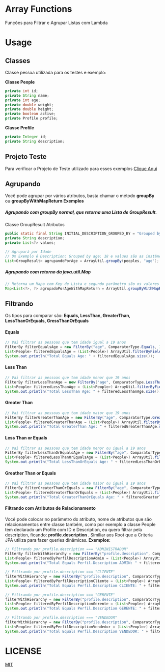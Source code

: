 # Array Functions 
Funções para Filtrar e Agrupar Listas com Lambda

# Usage

## Classes
Classe pessoa utilizada para os testes e exemplo:

<b> Classe People </b>
```java
private int id;
private String name;
private int age;
private double weight;
private double height;
private boolean active;
private Profile profile;
```

<b> Classe Profile </b>
```java
private Integer id;
private String description;
```

## Projeto Teste
Para verificar o Projeto de Teste utilizado para esses exemplos [Clique Aqui](https://github.com/rafawhitee/array-functions-test)

## Agrupando
Você pode agrupar por vários atributos, basta chamar o método <b> groupBy </b> ou <b> groupByWithMapReturn </b>
<b> Exemplos </b>

##### Agrupando com groupBy normal, que retorna uma Lista de GroupResult.
Classe GroupResult Atributos
```java
public static final String INITIAL_DESCRIPTION_GROUPED_BY = "Grouped by ";
private String description;
private List<?> values;
```

```java
// Agrupará por Idade
// Um Exemplo é Description: Grouped by age: 18 e values são as instâncias que tem a idade igual a 18.
List<GroupResult> agrupandoPorAge = ArrayUtil.groupBy(peoples, "age");
```

##### Agrupando com retorno da java.util.Map
```java
// Retorna um Mapa com Key de Lista e segundo parâmetro são os valores (instâncias com os valores daquele current agrupamento)
Map<List<?>, ?> agrupadoPorAgeWithMapReturn = ArrayUtil.groupByWithMapReturn(peoples, "age");
```

## Filtrando
Os tipos para comparar são: <b> Equals, LessThan, GreaterThan, LessThanOrEquals, GressThanOrEquals </b>

#### Equals
```java
// Vai filtrar as pessoas que tem idade igual a 19 anos
FilterBy filterEqualsAge = new FilterBy("age", ComparatorType.Equals, 19);
List<People> filteredEqualsAge = (List<People>) ArrayUtil.filterByFields(peoples, filterEqualsAge);
System.out.println("Total Equals Age: " + filteredEqualsAge.size());
```

#### Less Than
```java
// Vai filtrar as pessoas que tem idade menor que 19 anos
FilterBy filterLessThanAge = new FilterBy("age", ComparatorType.LessThan, 19);
List<People> filteredLessThanAge = (List<People>) ArrayUtil.filterByFields(peoples, filterLessThanAge);
System.out.println("Total LessThan Age: " + filteredLessThanAge.size());
```

#### Greater Than
```java
// Vai filtrar as pessoas que tem idade maior que 19 anos
FilterBy filterGreaterThanAge = new FilterBy("age", ComparatorType.GreaterThan, 19);
List<People> filteredGreaterThanAge = (List<People>) ArrayUtil.filterByFields(peoples, filterGreaterThanAge);
System.out.println("Total GreaterThan Age: " + filteredGreaterThanAge.size());
```

#### Less Than or Equals
```java
// Vai filtrar as pessoas que tem idade menor ou igual a 19 anos
FilterBy filterLessThanOrEqualsAge = new FilterBy("age", ComparatorType.LessThanOrEquals, 19);
List<People> filteredLessThanOrEqualsAge = (List<People>) ArrayUtil.filterByFields(peoples, filterLessThanOrEqualsAge);
System.out.println("Total LessThanOrEquals Age: " + filteredLessThanOrEqualsAge.size());
```

#### Greather Than or Equals
```java
// Vai filtrar as pessoas que tem idade maior ou igual a 19 anos
FilterBy filterGreaterThanOrEquals = new FilterBy("age", ComparatorType.GreaterThanOrEquals, 19);
List<People> filteredGreaterThanOrEquals = (List<People>) ArrayUtil.filterByFields(peoples, filterGreaterThanOrEquals);
System.out.println("Total GreaterThanOrEquals Age: " + filteredGreaterThanOrEquals.size());
```

#### Filtrando com Atributos de Relacionamento
Você pode colocar no parâmetro do atributo, nome de atributos que são relacionamentos entre classe também, como por exemplo a classe People tem declarado um Profile com ID e Description, eu quero filtrar pela description, ficando: <b> profile.description </b>. Similiar aos Root que a Criteria JPA utiliza para fazer queries dinâmicas.
<b> Exemplos: </b>
```java
// Filtrando por profile.description === "ADMINISTRADOR"
FilterBy filterWithHierarchy = new FilterBy("profile.description", ComparatorType.Equals, ProfileType.Administrador.toString());
List<People> filteredByPerfilDescriptionAdmin = (List<People>) ArrayUtil.filterByFields(peoples, filterWithHierarchy);
System.out.println("Total Equals Perfil.Description ADMIN: " + filteredByPerfilDescriptionAdmin.size());
			
// Filtrando por profile.description === "CLIENTE"
filterWithHierarchy = new FilterBy("profile.description", ComparatorType.Equals, ProfileType.Cliente.toString());
List<People> filteredByPerfilDescriptionCliente = (List<People>) ArrayUtil.filterByFields(peoples, filterWithHierarchy);
System.out.println("Total Equals Perfil.Description CLIENTE: " + filteredByPerfilDescriptionCliente.size());
		
// Filtrando por profile.description === "GERENTE"
filterWithHierarchy = new FilterBy("profile.description", ComparatorType.Equals, ProfileType.Gerente.toString());
List<People> filteredByPerfilDescriptionGerente = (List<People>) ArrayUtil.filterByFields(peoples, filterWithHierarchy);
System.out.println("Total Equals Perfil.Description GERENTE: " + filteredByPerfilDescriptionGerente.size());
			
// Filtrando por profile.description === "VENDEDOR"
filterWithHierarchy = new FilterBy("profile.description", ComparatorType.Equals, ProfileType.Vendedor.toString());
List<People> filteredByPerfilDescriptionVendedor = (List<People>) ArrayUtil.filterByFields(peoples, filterWithHierarchy);
System.out.println("Total Equals Perfil.Description VENDEDOR: " + filteredByPerfilDescriptionVendedor.size());
```

# LICENSE
[MIT](https://github.com/rafawhitee/array-functions/blob/master/LICENSE.txt)
